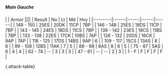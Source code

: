 ##### Main Gauche

|      |   Armor   ||||
|   Result   |   No   |   Lt   |   Md   |   Hvy   |
|:--------:|:-----:|:-----:|:-----:|:-----:|
| 149 - 150 | 25ES | 20DK | 11CP | 7BP |
| 146 - 148 | 25ES | 19DS | 11CP | 7BP |
| 143 - 145 | 24ES | 18DS | 11CS | 7BP |
| 139 - 142 | 23ES | 18CS | 11BS | 7BP |
| 133 - 138 | 22ES | 17CK | 10BS | 7AP |
| 126 - 132 | 20DS | 16CK | 9AP | 7AP |
| 118 - 125 | 17DS | 14BS | 9AP | 6 |
| 109 - 117 | 15CS | 13AS | 8 | 6 |
| 99 - 108 | 12BS | 11AK | 7 | 5 |
| 88 - 98 | 8AS | 8 | 6 | 5 |
| 75 - 87 | 5AS | 6 | 4 | 4 |
| 62 - 74 | --  | 3 | 3 | 3 |
| 47 - 61 | --  | --  | 2 | 3 |
| 1 - F | F | F | F | F |

{.attack-table}

